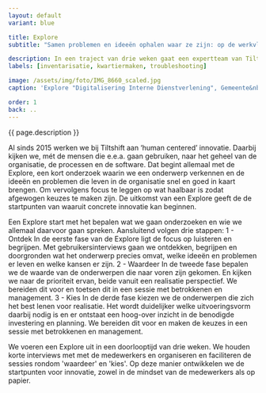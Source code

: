 ```yaml
---
layout: default
variant: blue

title: Explore
subtitle: "Samen problemen en ideeën ophalen waar ze zijn: op de werkvloer, op straat, aan het bed."

description: In een traject van drie weken gaat een expertteam van Tiltshift samen met uw eigen mensen de organisatie in en halen we problemen en ideeën op van de mensen uit de business.
labels: [inventarisatie, kwartiermaken, troubleshooting]

image: /assets/img/foto/IMG_8660_scaled.jpg
caption: 'Explore "Digitalisering Interne Dienstverlening", Gemeente&nbsp;Amsterdam'

order: 1
back: ..
---
```

{{ page.description }}

Al sinds 2015 werken we bij Tiltshift aan ‘human centered’ innovatie. Daarbij kijken we, mét de mensen die e.e.a. gaan gebruiken, naar het geheel van de organisatie, de processen en de software. Dat begint allemaal met de Explore, een kort onderzoek waarin we een onderwerp verkennen en de ideeën en problemen die leven in de organisatie snel en goed in kaart brengen. Om vervolgens focus te leggen op wat haalbaar is zodat afgewogen keuzes te maken zijn. 
De uitkomst van een Explore geeft de de startpunten van waaruit concrete innovatie kan beginnen. 

<div class="article-image" style="background-image: url(/assets/img/foto/ExploreMethode-canvas.jpg)">
</div>

Een Explore start met het bepalen wat we gaan onderzoeken en wie we allemaal daarvoor gaan spreken. Aansluitend volgen drie stappen:
1 - Ontdek In de eerste fase van de Explore ligt de focus op luisteren en begrijpen. Met gebruikersinterviews gaan we ontdekken, begrijpen en doorgronden wat het onderwerp precies omvat, welke ideeën en problemen er leven en welke kansen er zijn. 
2 - Waardeer In de tweede fase bepalen we de waarde van de onderwerpen die naar voren zijn gekomen. En kijken we naar de prioriteit ervan, beide vanuit een realisatie perspectief. We bereiden dit voor en toetsen dit in een sessie met betrokkenen en management. 
3 - Kies In de derde fase kiezen we de onderwerpen die zich het best lenen voor realisatie. Het wordt duidelijker welke uitvoeringsvorm daarbij nodig is en er ontstaat een hoog-over inzicht in de benodigde investering en planning. We bereiden dit voor en maken de keuzes in een sessie met betrokkenen en management. 

We voeren een Explore uit in een doorlooptijd van drie weken. We houden korte interviews met met de medewerkers en organiseren en faciliteren de sessies rondom 'waardeer' en 'kies'. Op deze manier ontwikkelen we de startpunten voor innovatie, zowel in de mindset van de medewerkers als op papier. 

